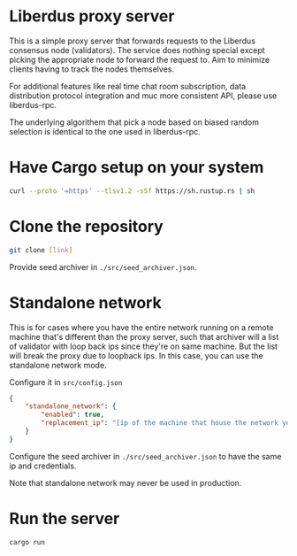 # Liberdus proxy server
This is a simple proxy server that forwards requests to the Liberdus consensus node (validators). The service does nothing special except picking the appropriate node to forward the request to. Aim to minimize clients having to track the nodes themselves.

For additional features like real time chat room subscription, data distribution protocol integration and muc more consistent API, please use liberdus-rpc.

The underlying algorithem that pick a node based on biased random selection is identical to the one used in liberdus-rpc.

# Have Cargo setup on your system
```bash
curl --proto '=https' --tlsv1.2 -sSf https://sh.rustup.rs | sh
```
# Clone the repository
```bash
git clone [link]
```
Provide seed archiver in `./src/seed_archiver.json`.

# Standalone network
This is for cases where you have the entire network running on a remote machine that's different than the proxy server, such that archiver will a list of validator with loop back ips since they're on same machine. But the list will break the proxy due to loopback ips. In this case, you can use the standalone network mode.

Configure it in `src/config.json`
```json
{
    "standalone_network": {
        "enabled": true,
        "replacement_ip": "[ip of the machine that house the network you want to connect]"
    }
}
```

Configure the seed archiver in `./src/seed_archiver.json` to have the same ip and credentials.

Note that standalone network may never be used in production.

# Run the server
```bash
cargo run
```
